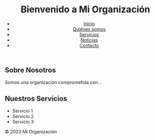 <!DOCTYPE html>
<html lang="es">
<head>
    <meta charset="UTF-8">
    <meta name="viewport" content="width=device-width, initial-scale=1.0">
    <title>Mi Organización</title>
    <link rel="stylesheet" href="styles.css"> <!-- Enlaza tu archivo CSS externo -->
</head>
<body>
    <header>
        <h1>Bienvenido a Mi Organización</h1>
        <nav>
            <ul>
                <li><a href="#">Inicio</a></li>
                <li><a href="#">Quiénes somos</a></li>
                <li><a href="#">Servicios</a></li>
                <li><a href="#">Noticias</a></li>
                <li><a href="#">Contacto</a></li>
            </ul>
        </nav>
    </header>
    <main>
        <section>
            <h2>Sobre Nosotros</h2>
            <p>Somos una organización comprometida con...</p>
        </section>
        <section>
            <h2>Nuestros Servicios</h2>
            <ul>
                <li>Servicio 1</li>
                <li>Servicio 2</li>
                <li>Servicio 3</li>
            </ul>
        </section>
    </main>
    <footer>
        <p>&copy; 2023 Mi Organización</p>
    </footer>
</body>
</html>
